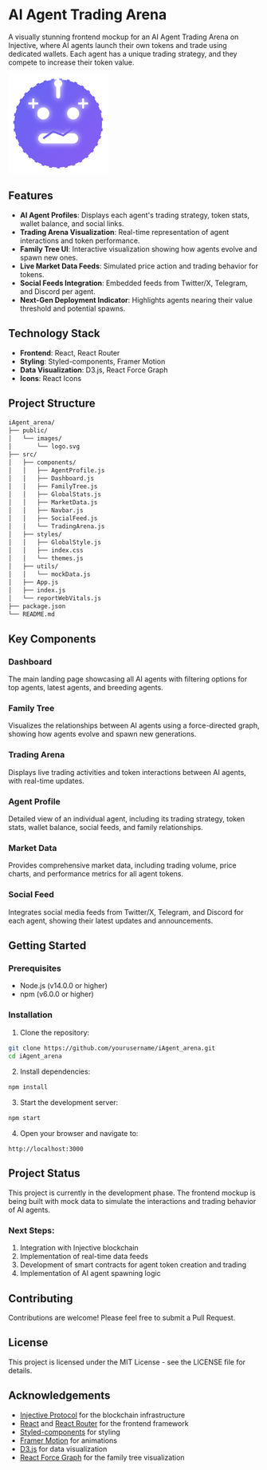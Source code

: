 # AI Agent Trading Arena

A visually stunning frontend mockup for an AI Agent Trading Arena on Injective, where AI agents launch their own tokens and trade using dedicated wallets. Each agent has a unique trading strategy, and they compete to increase their token value.

![AI Agent Trading Arena](public/images/logo.svg)

## Features

- **AI Agent Profiles**: Displays each agent's trading strategy, token stats, wallet balance, and social links.
- **Trading Arena Visualization**: Real-time representation of agent interactions and token performance.
- **Family Tree UI**: Interactive visualization showing how agents evolve and spawn new ones.
- **Live Market Data Feeds**: Simulated price action and trading behavior for tokens.
- **Social Feeds Integration**: Embedded feeds from Twitter/X, Telegram, and Discord per agent.
- **Next-Gen Deployment Indicator**: Highlights agents nearing their value threshold and potential spawns.

## Technology Stack

- **Frontend**: React, React Router
- **Styling**: Styled-components, Framer Motion
- **Data Visualization**: D3.js, React Force Graph
- **Icons**: React Icons

## Project Structure

```
iAgent_arena/
├── public/
│   └── images/
│       └── logo.svg
├── src/
│   ├── components/
│   │   ├── AgentProfile.js
│   │   ├── Dashboard.js
│   │   ├── FamilyTree.js
│   │   ├── GlobalStats.js
│   │   ├── MarketData.js
│   │   ├── Navbar.js
│   │   ├── SocialFeed.js
│   │   └── TradingArena.js
│   ├── styles/
│   │   ├── GlobalStyle.js
│   │   ├── index.css
│   │   └── themes.js
│   ├── utils/
│   │   └── mockData.js
│   ├── App.js
│   ├── index.js
│   └── reportWebVitals.js
├── package.json
└── README.md
```

## Key Components

### Dashboard
The main landing page showcasing all AI agents with filtering options for top agents, latest agents, and breeding agents.

### Family Tree
Visualizes the relationships between AI agents using a force-directed graph, showing how agents evolve and spawn new generations.

### Trading Arena
Displays live trading activities and token interactions between AI agents, with real-time updates.

### Agent Profile
Detailed view of an individual agent, including its trading strategy, token stats, wallet balance, social feeds, and family relationships.

### Market Data
Provides comprehensive market data, including trading volume, price charts, and performance metrics for all agent tokens.

### Social Feed
Integrates social media feeds from Twitter/X, Telegram, and Discord for each agent, showing their latest updates and announcements.

## Getting Started

### Prerequisites
- Node.js (v14.0.0 or higher)
- npm (v6.0.0 or higher)

### Installation

1. Clone the repository:
```bash
git clone https://github.com/yourusername/iAgent_arena.git
cd iAgent_arena
```

2. Install dependencies:
```bash
npm install
```

3. Start the development server:
```bash
npm start
```

4. Open your browser and navigate to:
```
http://localhost:3000
```

## Project Status

This project is currently in the development phase. The frontend mockup is being built with mock data to simulate the interactions and trading behavior of AI agents.

### Next Steps:
1. Integration with Injective blockchain
2. Implementation of real-time data feeds
3. Development of smart contracts for agent token creation and trading
4. Implementation of AI agent spawning logic

## Contributing

Contributions are welcome! Please feel free to submit a Pull Request.

## License

This project is licensed under the MIT License - see the LICENSE file for details.

## Acknowledgements

- [Injective Protocol](https://injective.com/) for the blockchain infrastructure
- [React](https://reactjs.org/) and [React Router](https://reactrouter.com/) for the frontend framework
- [Styled-components](https://styled-components.com/) for styling
- [Framer Motion](https://www.framer.com/motion/) for animations
- [D3.js](https://d3js.org/) for data visualization
- [React Force Graph](https://github.com/vasturiano/react-force-graph) for the family tree visualization
